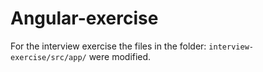 # Angular-exercise
For the interview exercise the files in the folder: `interview-exercise/src/app/` were modified.
